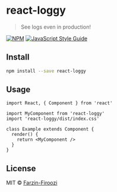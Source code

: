 # react-loggy

> See logs even in production!

[![NPM](https://img.shields.io/npm/v/react-loggy.svg)](https://www.npmjs.com/package/react-loggy) [![JavaScript Style Guide](https://img.shields.io/badge/code_style-standard-brightgreen.svg)](https://standardjs.com)

## Install

```bash
npm install --save react-loggy
```

## Usage

```tsx
import React, { Component } from 'react'

import MyComponent from 'react-loggy'
import 'react-loggy/dist/index.css'

class Example extends Component {
  render() {
    return <MyComponent />
  }
}
```

## License

MIT © [Farzin-Firoozi](https://github.com/Farzin-Firoozi)
